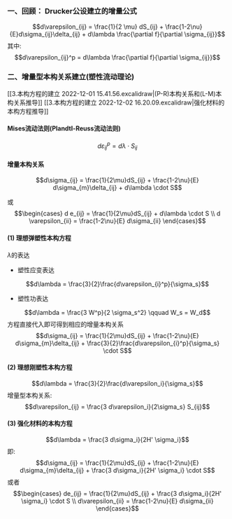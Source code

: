 ### 一、回顾： Drucker公设建立的增量公式

$$d\varepsilon_{ij} = \frac{1}{2 \mu} dS_{ij} + \frac{1-2\nu}{E}d\sigma_{ij}\delta_{ij} + d\lambda \frac{\partial f}{\partial \sigma_{ij}}$$
其中: 
$$d\varepsilon_{ij}^p = d\lambda \frac{\partial f}{\partial \sigma_{ij}}$$

### 二、增量型本构关系建立(塑性流动理论)

[[3.本构方程的建立 2022-12-01 15.41.56.excalidraw|(P-R)本构关系和(L-M)本构关系推导]]
[[3.本构方程的建立 2022-12-02 16.20.09.excalidraw|强化材料的本构方程推导]]
#### Mises流动法则(Plandtl-Reuss流动法则)
$$d\varepsilon_{ij}^p = d\lambda \cdot S_{ij} \tag{3.34}$$
#### 增量本构关系
$$d\sigma_{ij} = \frac{1}{2\mu}dS_{ij} + \frac{1-2\nu}{E} d\sigma_{m}\delta_{ij} + d\lambda \cdot S$$

或
$$\begin{cases}
d e_{ij} = \frac{1}{2\mu}dS_{ij} + d\lambda \cdot S \\
d \varepsilon_{ii} = \frac{1-2\nu}{E} d\sigma_{ii}
\end{cases}$$
#### (1) 理想弹塑性本构方程
$\lambda$的表达
- 塑性应变表达

$$d\lambda = \frac{3}{2}\frac{d\varepsilon_{i}^p}{\sigma_s}$$
- 塑性功表达

$$d\lambda = \frac{3 W^p}{2 \sigma_s^2} \qquad W_s = W_d$$
方程直接代入即可得到相应的增量本构关系
$$d\sigma_{ij} = \frac{1}{2\mu}dS_{ij} + \frac{1-2\nu}{E} d\sigma_{m}\delta_{ij} + \frac{3}{2}\frac{d\varepsilon_{i}^p}{\sigma_s} \cdot S$$
#### (2) 理想刚塑性本构方程
$$d\lambda = \frac{3}{2}\frac{d\varepsilon_i}{\sigma_s}$$
增量型本构关系: 
$$d\varepsilon_{ij} = \frac{3 d\varepsilon_i}{2\sigma_s} S_{ij}$$
#### (3) 强化材料的本构方程
$$d\lambda = \frac{3 d\sigma_i}{2H' \sigma_i}$$
即: $$d\sigma_{ij} = \frac{1}{2\mu}dS_{ij} + \frac{1-2\nu}{E} d\sigma_{m}\delta_{ij} + \frac{3 d\sigma_i}{2H' \sigma_i} \cdot S$$
或者
$$\begin{cases}
de_{ij} = \frac{1}{2\mu}dS_{ij} + \frac{3 d\sigma_i}{2H' \sigma_i} \cdot S \\
d\varepsilon_{ii} = \frac{1-2\nu}{E} d\sigma_{ii}
\end{cases}$$





